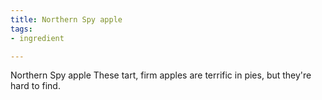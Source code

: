 ```yaml
---
title: Northern Spy apple
tags:
- ingredient

---
```

Northern Spy apple These tart, firm apples are terrific in pies, but they're hard to find.
